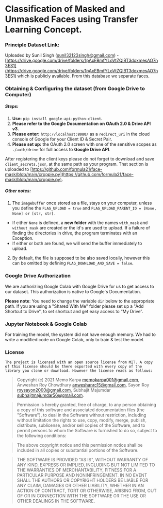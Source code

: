 # Classification of Masked and Unmasked Faces using Transfer Learning Concept.

### Principle Dataset Link:
Uploaded by Sunil Singh (sunil32123singh@gmail.com) - [https://drive.google.com/drive/folders/1pAxEBmfYLoVtZQlBT3doxmesAO7n3ES1](https://drive.google.com/drive/folders/1pAxEBmfYLoVtZQlBT3doxmesAO7n3ES1) which is publicly available. From this database we separate faces.

### Obtaining & Configuring the dataset (from Google Drive to Computer)

##### Steps:

1. **Use:** `pip install google-api-python-client`.
2. **Please refer to the Google Documentation on OAuth 2.0 & Drive API v3.**
3. **Please enter:** `http://localhost:8080/` as a `redirect_uri` in the cloud console of Google for your Client ID & Secret Pair.
4. **Please set up:** the OAuth 2.0 screen with one of the sensitive scopes as `./auth/drive` for full access to **Google Drive API**.

After registering the client keys please do not forget to download and save `client_secrets.json`, at the same path as your program. That section is uploaded to [https://github.com/formula21/face-mask/blob/main/croppie.py](https://github.com/formula21/face-mask/blob/main/croppie.py).

##### Other notes:

1. The `imagebuffer` once stored as a file, stays on your computer, unless you define the `FLAG_UPLOAD = true` and `FLAG_UPLOAD_PARENT_ID = [None, None] or [str, str]`.
  - If either `None` is defined,  a **new folder** with the names `with_mask` and `without_mask` are created or the id's are used to upload. If a failure of finding the directories in drive, the program terminates with an Exception.
  - If either or both are found, we will send the buffer immediately to upload.
2. By default, the file is supposed to be also saved locally, however this can be omitted by defining `FLAG_DOWNLOAD_AND_SAVE = false`.

### Google Drive Authorization

We are authorizing Google Colab with Google Drive for us to get access to our dataset. This authorization is native to Google's Documentation.

**Please note:** You need to change the variable `dir` below to the appropriate path. If you are using a "Shared With Me" folder please set up a "Add Shortcut to Drive", to set shortcut and get easy access to &ldquo;My Drive&rdquo;.


### Jupyter Notebook & Google Colab

For training the model, the system did not have enough memory. We had to write a modified code on Google Colab, only to train & test the model.

### License

`The project is licensed with an open source license from MIT. A copy of this license should be there exported with every copy of the library you clone or download. However the license reads as follows:`


> Copyright (c) 2021 Memo Karpa <memokarpa001@gmail.com>, Anweshan Roy Chowdhury <anweshanrc15@gmail.com>, Sayon Roy <roysayon2000@gmail.com>,  Subhajit Majumdar <subhajitmajumdar56@gmail.com>.

> Permission is hereby granted, free of charge, to any person obtaining a copy
> of this software and associated documentation files (the "Software"), to deal
> in the Software without restriction, including without limitation the rights
> to use, copy, modify, merge, publish, distribute, sublicense, and/or sell
> copies of the Software, and to permit persons to whom the Software is
> furnished to do so, subject to the following conditions:

> The above copyright notice and this permission notice shall be included in
> all copies or substantial portions of the Software.

> THE SOFTWARE IS PROVIDED "AS IS", WITHOUT WARRANTY OF ANY KIND, EXPRESS OR
> IMPLIED, INCLUDING BUT NOT LIMITED TO THE WARRANTIES OF MERCHANTABILITY,
> FITNESS FOR A PARTICULAR PURPOSE AND NONINFRINGEMENT. IN NO EVENT SHALL THE
> AUTHORS OR COPYRIGHT HOLDERS BE LIABLE FOR ANY CLAIM, DAMAGES OR OTHER
> LIABILITY, WHETHER IN AN ACTION OF CONTRACT, TORT OR OTHERWISE, ARISING FROM,
> OUT OF OR IN CONNECTION WITH THE SOFTWARE OR THE USE OR OTHER DEALINGS IN THE
> SOFTWARE.
